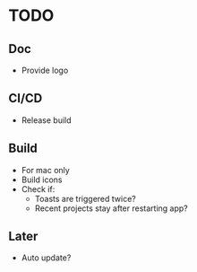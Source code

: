 # TODO

## Doc

- Provide logo

## CI/CD

- Release build

## Build

- For mac only
- Build icons
- Check if:
  - Toasts are triggered twice?
  - Recent projects stay after restarting app?

## Later

- Auto update?
